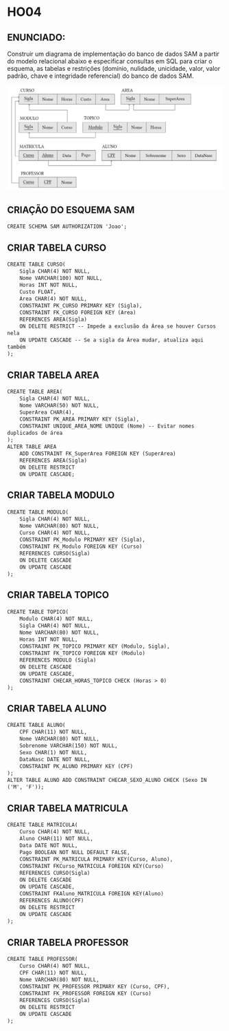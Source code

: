 # HO04

## ENUNCIADO:
Construir um diagrama de implementação do banco de dados SAM a partir do modelo relacional abaixo e especificar consultas em SQL para criar o esquema, as tabelas e restrições (domínio, nulidade, unicidade, valor, valor padrão, chave e integridade referencial) do banco de dados SAM.

![SAM](SAM.png)

## CRIAÇÃO DO ESQUEMA SAM
```
CREATE SCHEMA SAM AUTHORIZATION 'Joao';
```

## CRIAR TABELA CURSO
```
CREATE TABLE CURSO(
    Sigla CHAR(4) NOT NULL,
    Nome VARCHAR(100) NOT NULL,
    Horas INT NOT NULL,
    Custo FLOAT,
    Area CHAR(4) NOT NULL,
    CONSTRAINT PK_CURSO PRIMARY KEY (Sigla),
    CONSTRAINT FK_CURSO FOREIGN KEY (Area)
    REFERENCES AREA(Sigla)
    ON DELETE RESTRICT -- Impede a exclusão da Área se houver Cursos nela
    ON UPDATE CASCADE -- Se a sigla da Área mudar, atualiza aqui também
);
```

## CRIAR TABELA AREA
```
CREATE TABLE AREA(
    Sigla CHAR(4) NOT NULL,
    Nome VARCHAR(50) NOT NULL,
    SuperArea CHAR(4),
    CONSTRAINT PK_AREA PRIMARY KEY (Sigla),
    CONSTRAINT UNIQUE_AREA_NOME UNIQUE (Nome) -- Evitar nomes duplicados de área
);
ALTER TABLE AREA
    ADD CONSTRAINT FK_SuperArea FOREIGN KEY (SuperArea)
    REFERENCES AREA(Sigla)
    ON DELETE RESTRICT 
    ON UPDATE CASCADE;
```

## CRIAR TABELA MODULO
```
CREATE TABLE MODULO(
    Sigla CHAR(4) NOT NULL,
    Nome VARCHAR(80) NOT NULL,
    Curso CHAR(4) NOT NULL,
    CONSTRAINT PK_Modulo PRIMARY KEY (Sigla),
    CONSTRAINT FK_Modulo FOREIGN KEY (Curso)
    REFERENCES CURSO(Sigla)
    ON DELETE CASCADE
    ON UPDATE CASCADE
);
```

## CRIAR TABELA TOPICO
```
CREATE TABLE TOPICO(
    Modulo CHAR(4) NOT NULL,
    Sigla CHAR(4) NOT NULL,
    Nome VARCHAR(80) NOT NULL,
    Horas INT NOT NULL,
    CONSTRAINT PK_TOPICO PRIMARY KEY (Modulo, Sigla),
    CONSTRAINT FK_TOPICO FOREIGN KEY (Modulo)
    REFERENCES MODULO (Sigla)
    ON DELETE CASCADE
    ON UPDATE CASCADE,
    CONSTRAINT CHECAR_HORAS_TOPICO CHECK (Horas > 0)
);
```

## CRIAR TABELA ALUNO
```
CREATE TABLE ALUNO(
    CPF CHAR(11) NOT NULL,
    Nome VARCHAR(80) NOT NULL,
    Sobrenome VARCHAR(150) NOT NULL,
    Sexo CHAR(1) NOT NULL,
    DataNasc DATE NOT NULL,
    CONSTRAINT PK_ALUNO PRIMARY KEY (CPF)
);
ALTER TABLE ALUNO ADD CONSTRAINT CHECAR_SEXO_ALUNO CHECK (Sexo IN ('M', 'F'));
```

## CRIAR TABELA MATRICULA
```
CREATE TABLE MATRICULA(
    Curso CHAR(4) NOT NULL,
    Aluno CHAR(11) NOT NULL,
    Data DATE NOT NULL,
    Pago BOOLEAN NOT NULL DEFAULT FALSE,
    CONSTRAINT PK_MATRICULA PRIMARY KEY(Curso, Aluno),
    CONSTRAINT FKCurso_MATRICULA FOREIGN KEY(Curso)
    REFERENCES CURSO(Sigla)
    ON DELETE CASCADE
    ON UPDATE CASCADE,
    CONSTRAINT FKAluno_MATRICULA FOREIGN KEY(Aluno)
    REFERENCES ALUNO(CPF)
    ON DELETE RESTRICT
    ON UPDATE CASCADE
);
```

## CRIAR TABELA PROFESSOR
```
CREATE TABLE PROFESSOR(
    Curso CHAR(4) NOT NULL,
    CPF CHAR(11) NOT NULL, 
    Nome VARCHAR(80) NOT NULL,
    CONSTRAINT PK_PROFESSOR PRIMARY KEY (Curso, CPF),
    CONSTRAINT FK_PROFESSOR FOREIGN KEY (Curso)
    REFERENCES CURSO(Sigla)
    ON DELETE RESTRICT 
    ON UPDATE CASCADE
);
```